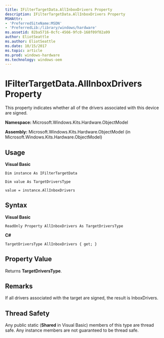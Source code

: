 ```yaml
---
title: IFilterTargetData.AllInboxDrivers Property
description: IFilterTargetData.AllInboxDrivers Property
MSHAttr:
- 'PreferredSiteName:MSDN'
- 'PreferredLib:/library/windows/hardware'
ms.assetid: 82ba5716-0cfc-4566-9fc0-168f09f02a99
author: EliotSeattle
ms.author: EliotSeattle
ms.date: 10/15/2017
ms.topic: article
ms.prod: windows-hardware
ms.technology: windows-oem
---
```


# IFilterTargetData.AllInboxDrivers Property


This property indicates whether all of the drivers associated with this device are signed.

**Namespace:** Microsoft.Windows.Kits.Hardware.ObjectModel

**Assembly:** Microsoft.Windows.Kits.Hardware.ObjectModel (in Microsoft.Windows.Kits.Hardware.ObjectModel)

## <span id="Usage"></span><span id="usage"></span><span id="USAGE"></span>Usage


**Visual Basic**

`Dim instance As IFilterTargetData`

`Dim value As TargetDriversType`

`value = instance.AllInboxDrivers`

## <span id="Syntax"></span><span id="syntax"></span><span id="SYNTAX"></span>Syntax


**Visual Basic**

`ReadOnly Property AllInboxDrivers As TargetDriversType`

**C#**

`TargetDriversType AllInboxDrivers { get; }`

## <span id="Property_Value"></span><span id="property_value"></span><span id="PROPERTY_VALUE"></span>Property Value


Returns **TargetDriversType**.

## <span id="Remarks"></span><span id="remarks"></span><span id="REMARKS"></span>Remarks


If all drivers associated with the target are signed, the result is InboxDrivers.

## <span id="Thread_Safety"></span><span id="thread_safety"></span><span id="THREAD_SAFETY"></span>Thread Safety


Any public static (**Shared** in Visual Basic) members of this type are thread safe. Any instance members are not guaranteed to be thread safe.

 

 






